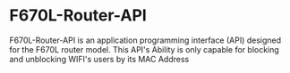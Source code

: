 # F670L-Router-API
F670L-Router-API is an application programming interface (API) designed for the F670L router model. This API's Ability is only capable for blocking and unblocking WIFI's users by its MAC Address
